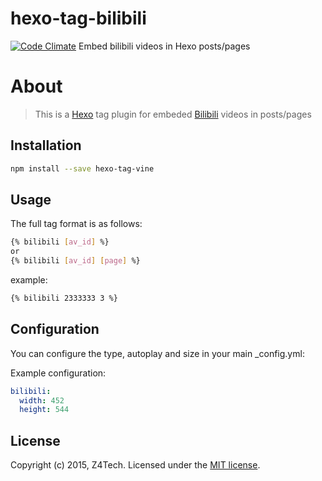 # hexo-tag-bilibili
[![Code Climate](https://codeclimate.com/github/Z4Tech/hexo-tag-bilibili/badges/gpa.svg)](https://codeclimate.com/github/Z4Tech/hexo-tag-bilibili)
Embed bilibili videos in Hexo posts/pages

# About
> This is a [Hexo](http://hexo.io/) tag plugin for embeded  [Bilibili](http://bilibili.com/) videos in posts/pages

## Installation
```bash
npm install --save hexo-tag-vine
```
## Usage
The full tag format is as follows:
```bash
{% bilibili [av_id] %}
or
{% bilibili [av_id] [page] %}
```
example:
```bash
{% bilibili 2333333 3 %}
```

## Configuration
You can configure the type, autoplay and size in your main _config.yml:

Example configuration:
```yml
bilibili:
  width: 452
  height: 544
```

## License

Copyright (c) 2015, Z4Tech. Licensed under the [MIT license](LICENSE).
